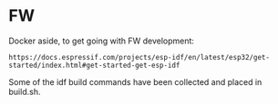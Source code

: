 # FW

Docker aside, to get going with FW development:

    https://docs.espressif.com/projects/esp-idf/en/latest/esp32/get-started/index.html#get-started-get-esp-idf

Some of the idf build commands have been collected and placed in build.sh.
